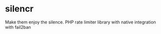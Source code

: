 # silencr
Make them enjoy the silence. PHP rate limiter library with native integration with fail2ban
